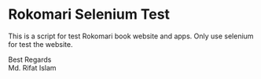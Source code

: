 # Rokomari Selenium Test

This is a script for test Rokomari book website and apps. Only use selenium for test the website.

Best Regards \
Md. Rifat Islam